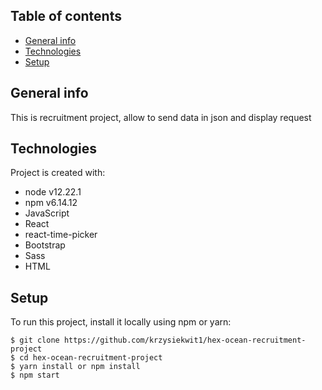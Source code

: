 ## Table of contents

- [General info](#general-info)
- [Technologies](#technologies)
- [Setup](#setup)

## General info

This is recruitment project, allow to send data in json and display request

## Technologies

Project is created with:

- node v12.22.1
- npm v6.14.12
- JavaScript
- React
- react-time-picker
- Bootstrap
- Sass
- HTML

## Setup

To run this project, install it locally using npm or yarn:

```
$ git clone https://github.com/krzysiekwit1/hex-ocean-recruitment-project
$ cd hex-ocean-recruitment-project
$ yarn install or npm install
$ npm start
```
